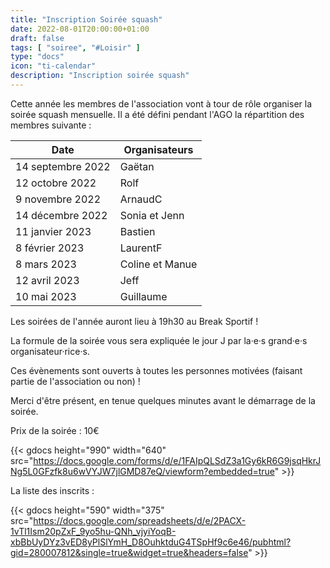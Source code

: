 ```yaml
---
title: "Inscription Soirée squash"
date: 2022-08-01T20:00:00+01:00
draft: false
tags: [ "soiree", "#Loisir" ]
type: "docs"
icon: "ti-calendar"
description: "Inscription soirée squash"
---
```


Cette année les membres de l'association vont à tour de rôle organiser la soirée squash mensuelle. Il a été défini pendant l'AGO la répartition des membres suivante :

| Date              | Organisateurs    |
|-------------------| -----------------|
| 14 septembre 2022 | Gaëtan           |
| 12 octobre 2022   | Rolf             |
| 9 novembre 2022   | ArnaudC          |
| 14 décembre 2022  | Sonia et Jenn    |
| 11 janvier 2023   | Bastien          |
| 8 février 2023    | LaurentF         |
| 8 mars 2023       | Coline et Manue |
| 12 avril 2023     | Jeff             |
| 10 mai 2023       | Guillaume        |

Les soirées de l'année auront lieu à 19h30 au Break Sportif !

La formule de la soirée vous sera expliquée le jour J par la·e·s grand·e·s organisateur·rice·s.

Ces évènements sont ouverts à toutes les personnes motivées (faisant partie de l'association ou non) !

Merci d'être présent, en tenue quelques minutes avant le démarrage de la soirée.

Prix de la soirée : 10€

{{< gdocs height="990" width="640" src="https://docs.google.com/forms/d/e/1FAIpQLSdZ3a1Gy6kR6G9jsqHkrJNg5L0GFzfk8u6wVYJW7jlGMD87eQ/viewform?embedded=true" >}}

La liste des inscrits :

{{< gdocs height="590" width="375" src="https://docs.google.com/spreadsheets/d/e/2PACX-1vTl1Ism20pZxF_9yo5hu-QNh_vjyiYoqB-xbBbUyDYz3vED8yPlSlYmH_D8OuhktduG4TSpHf9c6e46/pubhtml?gid=280007812&single=true&widget=true&headers=false" >}}
